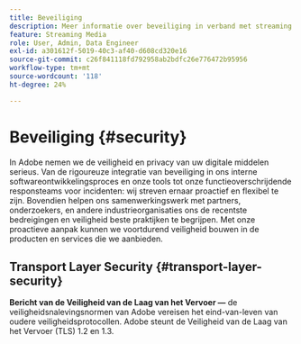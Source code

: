 ```yaml
---
title: Beveiliging
description: Meer informatie over beveiliging in verband met streaming media services
feature: Streaming Media
role: User, Admin, Data Engineer
exl-id: a301612f-5019-40c3-af40-d608cd320e16
source-git-commit: c26f841118fd792958ab2bdfc26e776472b95956
workflow-type: tm+mt
source-wordcount: '118'
ht-degree: 24%

---
```


# Beveiliging {#security}

In Adobe nemen we de veiligheid en privacy van uw digitale middelen serieus. Van de rigoureuze integratie van beveiliging in ons interne softwareontwikkelingsproces en onze tools tot onze functieoverschrijdende responsteams voor incidenten: wij streven ernaar proactief en flexibel te zijn. Bovendien helpen ons samenwerkingswerk met partners, onderzoekers, en andere industrieorganisaties ons de recentste bedreigingen en veiligheid beste praktijken te begrijpen. Met onze proactieve aanpak kunnen we voortdurend veiligheid bouwen in de producten en services die we aanbieden.


## Transport Layer Security {#transport-layer-security}

**Bericht van de Veiligheid van de Laag van het Vervoer —** de veiligheidsnalevingsnormen van Adobe vereisen het eind-van-leven van oudere veiligheidsprotocollen. Adobe steunt de Veiligheid van de Laag van het Vervoer (TLS) 1.2 en 1.3.


